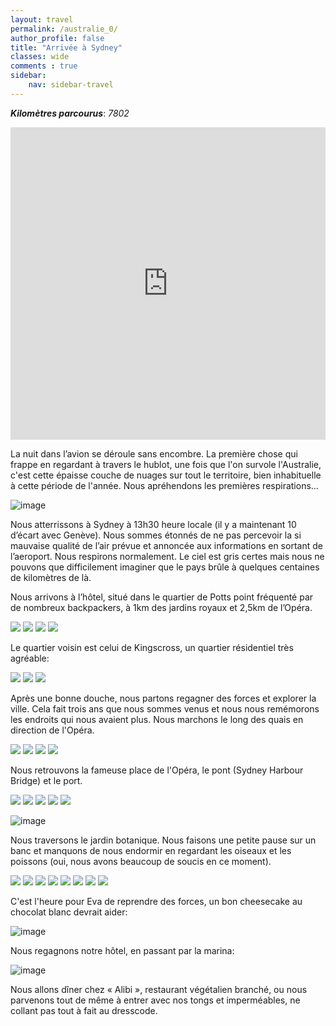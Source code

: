 ```yaml
---
layout: travel
permalink: /australie_0/
author_profile: false
title: "Arrivée à Sydney"
classes: wide
comments : true
sidebar:
    nav: sidebar-travel
---
```


<!-- jQuery 1.8 or later, 33 KB -->
<script src="https://ajax.googleapis.com/ajax/libs/jquery/1.11.1/jquery.min.js"></script>

<!-- Fotorama from CDNJS, 19 KB -->
<link  href="https://cdnjs.cloudflare.com/ajax/libs/fotorama/4.6.4/fotorama.css" rel="stylesheet">
<script src="https://cdnjs.cloudflare.com/ajax/libs/fotorama/4.6.4/fotorama.js"></script>

***Kilomètres parcourus***: *7802*

<iframe src="https://www.google.com/maps/d/u/0/embed?mid=1XP6WqjKJ6ZTdB9mv1fEQlskI8bsl3X_C" width="100%" height="500" frameBorder="0"></iframe>

<br>

La nuit dans l’avion se déroule sans encombre. La première chose qui frappe en regardant à travers le hublot, une fois que l'on survole l'Australie, c'est cette épaisse couche de nuages sur tout le territoire, bien inhabituelle à cette période de l'année. Nous apréhendons les premières respirations...

![image](https://drive.google.com/uc?id=1QmIroFYgGh5ssr1udRyUDlNmz9BNcnGW)

Nous atterrissons à Sydney à 13h30 heure locale (il y a maintenant 10 d’écart avec Genève). Nous sommes étonnés de ne pas percevoir la si mauvaise qualité de l’air prévue et annoncée aux informations en sortant de l’aeroport. Nous respirons normalement. Le ciel est gris certes mais nous ne pouvons que difficilement imaginer que le pays brûle à quelques centaines de kilomètres de là. 

Nous arrivons à l’hôtel, situé dans le quartier de Potts point fréquenté par de nombreux backpackers, à 1km des jardins royaux et 2,5km de l’Opéra.

<div class="fotorama">
  <img src="https://drive.google.com/uc?id=1IWcdQgnh9SUka5uH6MPX9j59JsGXMLKP">
  <img src="https://drive.google.com/uc?id=1JRk_I3Ws4tR6wGKDt03ZS_1B3sMPa0Hm">
  <img src="https://drive.google.com/uc?id=17weUi9oNg3WsuK6bOSXzEBGO6aVkoXc4">
  <img src="https://drive.google.com/uc?id=16HH7dNlTBXvhKFvgsK8byd_dCZAeE0O4">
</div>

Le quartier voisin est celui de Kingscross, un quartier résidentiel très agréable:

<div class="fotorama">
  <img src="https://drive.google.com/uc?id=1l6vOmrphhqTFaMpQjRjxYXHVUQFNY1Yy">
  <img src="https://drive.google.com/uc?id=1f68emdfM4j0tYEZzSY5HSgoXlTLk9gCX">
  <img src="https://drive.google.com/uc?id=1KfwD5-6uhgdaoEqYGUt3bm8TNTmVJ78J">
</div>

Après une bonne douche, nous partons regagner des forces et explorer la ville. Cela fait trois ans que nous sommes venus et nous nous remémorons les endroits qui nous avaient plus. Nous marchons le long des quais en direction de l'Opéra.

<div class="fotorama">
  <img src="https://drive.google.com/uc?id=1jPi8XlldV4KA2TCBrzy_ECPcuapvNQzx">
  <img src="https://drive.google.com/uc?id=1-2BSHuWnJcBYDDY6Ag-mF22OG6PTTlG_">
  <img src="https://drive.google.com/uc?id=1gxOJ6ihbOXuOmzMbGk9jJ2HuFjWCa99f">
  <img src="https://drive.google.com/uc?id=1Rk-w39OGien1bfjXaAQiXv1BRiemS0x1">
</div>

Nous retrouvons la fameuse place de l'Opéra, le pont (Sydney Harbour Bridge) et le port.

<div class="fotorama">
  <img src="https://drive.google.com/uc?id=1teMH26heoJrDUhlROJs-L07rMOwzXz_9">
  <img src="https://drive.google.com/uc?id=1POyPmRqf1og3KqdjiC8HD0aeTCsqn364">
  <img src="https://drive.google.com/uc?id=1pTBjjdwdlSDzvAAxeLCc7OXPrQfeFcCU">
  <img src="https://drive.google.com/uc?id=1nfgf5Lty83179aaNj0jZLkEf36FdDfXo">
  <img src="https://drive.google.com/uc?id=1TvP1pZKEX9Av8RS3HoATy8VflqpLB5P_">
</div>

![image](https://drive.google.com/uc?id=1SvirROBJhGraFokLxpOq7JryuI4JqHa9)

Nous traversons le jardin botanique. Nous faisons une petite pause sur un banc et manquons de nous endormir en regardant les oiseaux et les poissons (oui, nous avons beaucoup de soucis en ce moment). 

<div class="fotorama">
  <img src="https://drive.google.com/uc?id=1llJfrkGU-ehxNgHbno5ghduB-6j8iJrb">
  <img src="https://drive.google.com/uc?id=1wGRBLu54TH2jSbDvpjrFt9h9XSiC1B87">
  <img src="https://drive.google.com/uc?id=1rTiKLnTvVEfOlWpTAx9Qu99RuqGR8Qwz">
  <img src="https://drive.google.com/uc?id=1ChLybYJhhywXKF0KMPtMcCS8A1_Z34dt">
  <img src="https://drive.google.com/uc?id=1XCwLnbBl7d0kz2yj3GRSCRjyQdYvL0Ti">
  <img src="https://drive.google.com/uc?id=1RJEMw0TZ6gNBH2BZe08-64NDuMQwBzcL">
  <img src="https://drive.google.com/uc?id=1-AuPB1OrxNQL2NHmf2gOXBiJfoDkHCsQ">
  <img src="https://drive.google.com/uc?id=1wGRBLu54TH2jSbDvpjrFt9h9XSiC1B87">
</div>

C'est l'heure pour Eva de reprendre des forces, un bon cheesecake au chocolat blanc devrait aider:

![image](https://drive.google.com/uc?id=1QsY_Ca43eKrgw-lzLwxiehoEafB2Y88O)

Nous regagnons notre hôtel, en passant par la marina:

![image](https://drive.google.com/uc?id=1tDnBOqD4oRjLIWIv759Ro7tjcBd6PKi2)

Nous allons dîner chez « Alibi », restaurant végétalien branché, ou nous parvenons tout de même à entrer avec nos tongs et imperméables, ne collant pas tout à fait au dresscode. 